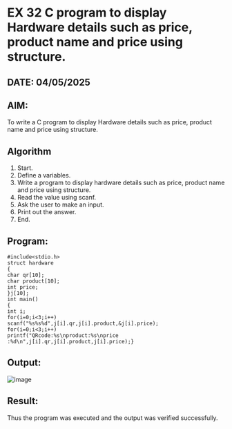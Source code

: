 # EX 32 C program to display Hardware details such as price, product name and price using structure.
## DATE: 04/05/2025
## AIM:
To write a C program to display Hardware details such as price, product name and price using structure.

## Algorithm
1. Start. 
2. Define a variables. 
3. Write a program to display hardware details such as price, product name and price 
using structure. 
4. Read the value using scanf. 
5. Ask the user to make an input. 
6. Print out the answer. 
7. End. 

## Program:
```
#include<stdio.h> 
struct hardware 
{ 
char qr[10]; 
char product[10]; 
int price; 
}j[10]; 
int main() 
{ 
int i; 
for(i=0;i<3;i++) 
scanf("%s%s%d",j[i].qr,j[i].product,&j[i].price); 
for(i=0;i<3;i++) 
printf("QRcode:%s\nproduct:%s\nprice :%d\n",j[i].qr,j[i].product,j[i].price);}
```

## Output:
![image](https://github.com/user-attachments/assets/e550511d-11ce-4002-bed4-1d8b81868670)



## Result:
Thus the program was executed and the output was verified successfully.
